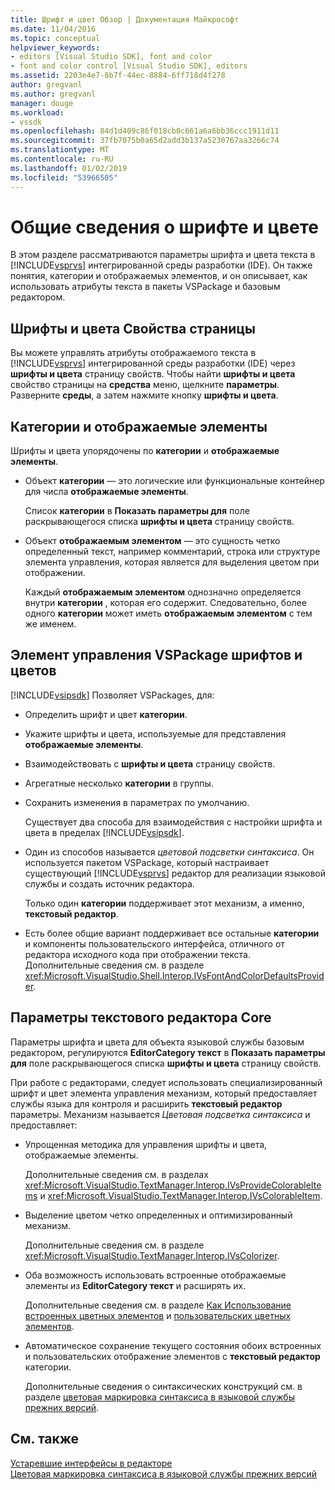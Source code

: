 ```yaml
---
title: Шрифт и цвет Обзор | Документация Майкрософт
ms.date: 11/04/2016
ms.topic: conceptual
helpviewer_keywords:
- editors [Visual Studio SDK], font and color
- font and color control [Visual Studio SDK], editors
ms.assetid: 2203e4e7-8b7f-44ec-8884-6ff718d4f278
author: gregvanl
ms.author: gregvanl
manager: douge
ms.workload:
- vssdk
ms.openlocfilehash: 84d1d409c86f018cb0c661a6a6bb36ccc1911d11
ms.sourcegitcommit: 37fb7075b0a65d2add3b137a5230767aa3266c74
ms.translationtype: MT
ms.contentlocale: ru-RU
ms.lasthandoff: 01/02/2019
ms.locfileid: "53966505"
---
```

# <a name="font-and-color-overview"></a>Общие сведения о шрифте и цвете
В этом разделе рассматриваются параметры шрифта и цвета текста в [!INCLUDE[vsprvs](../code-quality/includes/vsprvs_md.md)] интегрированной среды разработки (IDE). Он также понятия, категории и отображаемых элементов, и он описывает, как использовать атрибуты текста в пакеты VSPackage и базовым редактором.  
  
## <a name="the-fonts-and-colors-property-page"></a>Шрифты и цвета Свойства страницы  
 Вы можете управлять атрибуты отображаемого текста в [!INCLUDE[vsprvs](../code-quality/includes/vsprvs_md.md)] интегрированной среды разработки (IDE) через **шрифты и цвета** страницу свойств. Чтобы найти **шрифты и цвета** свойство страницы на **средства** меню, щелкните **параметры**. Разверните **среды**, а затем нажмите кнопку **шрифты и цвета**.  
  
## <a name="categories-and-display-items"></a>Категории и отображаемые элементы  
 Шрифты и цвета упорядочены по **категории** и **отображаемые элементы**.  
  
- Объект **категории** — это логические или функциональные контейнер для числа **отображаемые элементы**.  
  
   Список **категории** в **Показать параметры для** поле раскрывающегося списка **шрифты и цвета** страницу свойств.  
  
- Объект **отображаемым элементом** — это сущность четко определенный текст, например комментарий, строка или структуре элемента управления, которая является для выделения цветом при отображении.  
  
  Каждый **отображаемым элементом** однозначно определяется внутри **категории** , которая его содержит. Следовательно, более одного **категории** может иметь **отображаемым элементом** с тем же именем.  
  
## <a name="vspackage-control-of-fonts-and-colors"></a>Элемент управления VSPackage шрифтов и цветов  
 [!INCLUDE[vsipsdk](../extensibility/includes/vsipsdk_md.md)] Позволяет VSPackages, для:  
  
- Определить шрифт и цвет **категории**.  
  
- Укажите шрифты и цвета, используемые для представления **отображаемые элементы**.  
  
- Взаимодействовать с **шрифты и цвета** страницу свойств.  
  
- Агрегатные несколько **категории** в группы.  
  
- Сохранить изменения в параметрах по умолчанию.  
  
  Существует два способа для взаимодействия с настройки шрифта и цвета в пределах [!INCLUDE[vsipsdk](../extensibility/includes/vsipsdk_md.md)].  
  
- Один из способов называется *цветовой подсветки синтаксиса*. Он используется пакетом VSPackage, который настраивает существующий [!INCLUDE[vsprvs](../code-quality/includes/vsprvs_md.md)] редактор для реализации языковой службы и создать источник редактора.  
  
   Только один **категории** поддерживает этот механизм, а именно, **текстовый редактор**.  
  
- Есть более общие вариант поддерживает все остальные **категории** и компоненты пользовательского интерфейса, отличного от редактора исходного кода при отображении текста. Дополнительные сведения см. в разделе <xref:Microsoft.VisualStudio.Shell.Interop.IVsFontAndColorDefaultsProvider>.  
  
## <a name="core-editor-text-settings"></a>Параметры текстового редактора Core  
 Параметры шрифта и цвета для объекта языковой службы базовым редактором, регулируются **EditorCategory текст** в **Показать параметры для** поле раскрывающегося списка **шрифты и цвета** страницу свойств.  
  
 При работе с редакторами, следует использовать специализированный шрифт и цвет элемента управления механизм, который предоставляет службы языка для контроля и расширить **текстовый редактор** параметры. Механизм называется *Цветовая подсветка синтаксиса* и предоставляет:  
  
- Упрощенная методика для управления шрифты и цвета, отображаемые элементы.  
  
   Дополнительные сведения см. в разделах <xref:Microsoft.VisualStudio.TextManager.Interop.IVsProvideColorableItems> и <xref:Microsoft.VisualStudio.TextManager.Interop.IVsColorableItem>.  
  
- Выделение цветом четко определенных и оптимизированный механизм.  
  
   Дополнительные сведения см. в разделе <xref:Microsoft.VisualStudio.TextManager.Interop.IVsColorizer>.  
  
- Оба возможность использовать встроенные отображаемые элементы из **EditorCategory текст** и расширять их.  
  
   Дополнительные сведения см. в разделе [Как Использование встроенных цветных элементов](../extensibility/internals/how-to-use-built-in-colorable-items.md) и [пользовательских цветных элементов](../extensibility/internals/custom-colorable-items.md).  
  
- Автоматическое сохранение текущего состояния обоих встроенных и пользовательских отображение элементов с **текстовый редактор** категории.  
  
  Дополнительные сведения о синтаксических конструкций см. в разделе [цветовая маркировка синтаксиса в языковой службы прежних версий](../extensibility/internals/syntax-coloring-in-a-legacy-language-service.md).  
  
## <a name="see-also"></a>См. также  
 [Устаревшие интерфейсы в редакторе](../extensibility/legacy-interfaces-in-the-editor.md)   
 [Цветовая маркировка синтаксиса в языковой службы прежних версий](../extensibility/internals/syntax-coloring-in-a-legacy-language-service.md)